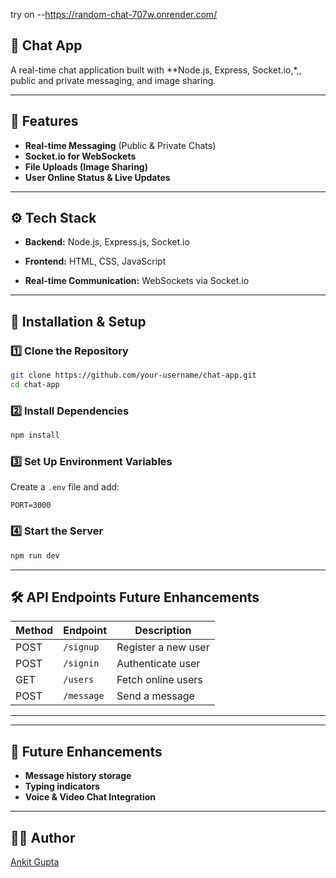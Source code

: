 try on --https://random-chat-707w.onrender.com/

## **📌 Chat App**  
A real-time chat application built with **Node.js, Express, Socket.io,*,, public and private messaging, and image sharing.

---

## **🚀 Features**  
- **Real-time Messaging** (Public & Private Chats)  
- **Socket.io for WebSockets**  
- **File Uploads (Image Sharing)**  
- **User Online Status & Live Updates**  

---

## **⚙️ Tech Stack**  
- **Backend:** Node.js, Express.js, Socket.io  

- **Frontend:** HTML, CSS, JavaScript  
- **Real-time Communication:** WebSockets via Socket.io  

---

## **📂 Installation & Setup**  
### **1️⃣ Clone the Repository**  
```sh
git clone https://github.com/your-username/chat-app.git
cd chat-app
```

### **2️⃣ Install Dependencies**  
```sh
npm install
```

### **3️⃣ Set Up Environment Variables**  
Create a `.env` file and add:  
```
PORT=3000

```

### **4️⃣ Start the Server**  
```sh
npm run dev
```

---

## **🛠 API Endpoints**  Future Enhancements
| Method | Endpoint       | Description            |
|--------|--------------|------------------------|
| POST   | `/signup`     | Register a new user   |
| POST   | `/signin`     | Authenticate user     |
| GET    | `/users`      | Fetch online users    |
| POST   | `/message`    | Send a message        |

---




---

## **📌 Future Enhancements**  
- **Message history storage**  
- **Typing indicators**  
- **Voice & Video Chat Integration**  

---

## **👨‍💻 Author**  
[Ankit Gupta](hwww.linkedin.com/in/ankit-gupta-416515260/)

